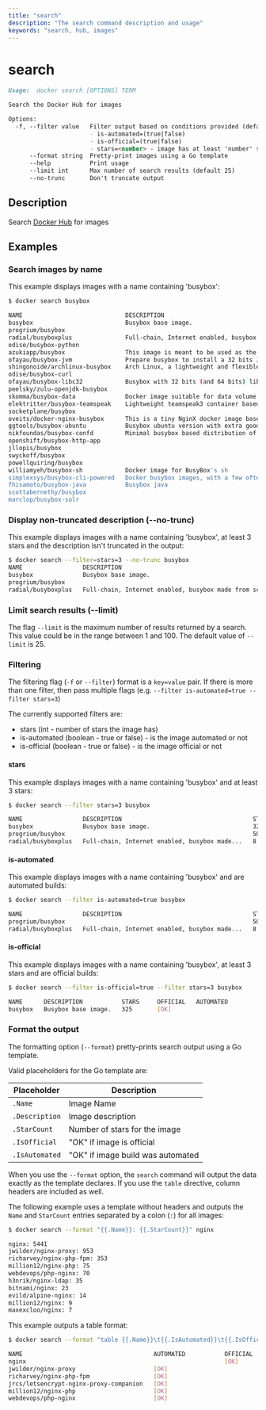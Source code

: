 ```yaml
---
title: "search"
description: "The search command description and usage"
keywords: "search, hub, images"
---
```


# search

```markdown
Usage:  docker search [OPTIONS] TERM

Search the Docker Hub for images

Options:
  -f, --filter value   Filter output based on conditions provided (default [])
                       - is-automated=(true|false)
                       - is-official=(true|false)
                       - stars=<number> - image has at least 'number' stars
      --format string  Pretty-print images using a Go template
      --help           Print usage
      --limit int      Max number of search results (default 25)
      --no-trunc       Don't truncate output
```

## Description

Search [Docker Hub](https://hub.docker.com) for images

## Examples

### Search images by name

This example displays images with a name containing 'busybox':

```bash
$ docker search busybox

NAME                             DESCRIPTION                                     STARS     OFFICIAL   AUTOMATED
busybox                          Busybox base image.                             316       [OK]
progrium/busybox                                                                 50                   [OK]
radial/busyboxplus               Full-chain, Internet enabled, busybox made...   8                    [OK]
odise/busybox-python                                                             2                    [OK]
azukiapp/busybox                 This image is meant to be used as the base...   2                    [OK]
ofayau/busybox-jvm               Prepare busybox to install a 32 bits JVM.       1                    [OK]
shingonoide/archlinux-busybox    Arch Linux, a lightweight and flexible Lin...   1                    [OK]
odise/busybox-curl                                                               1                    [OK]
ofayau/busybox-libc32            Busybox with 32 bits (and 64 bits) libs         1                    [OK]
peelsky/zulu-openjdk-busybox                                                     1                    [OK]
skomma/busybox-data              Docker image suitable for data volume cont...   1                    [OK]
elektritter/busybox-teamspeak    Lightweight teamspeak3 container based on...    1                    [OK]
socketplane/busybox                                                              1                    [OK]
oveits/docker-nginx-busybox      This is a tiny NginX docker image based on...   0                    [OK]
ggtools/busybox-ubuntu           Busybox ubuntu version with extra goodies       0                    [OK]
nikfoundas/busybox-confd         Minimal busybox based distribution of confd     0                    [OK]
openshift/busybox-http-app                                                       0                    [OK]
jllopis/busybox                                                                  0                    [OK]
swyckoff/busybox                                                                 0                    [OK]
powellquiring/busybox                                                            0                    [OK]
williamyeh/busybox-sh            Docker image for BusyBox's sh                   0                    [OK]
simplexsys/busybox-cli-powered   Docker busybox images, with a few often us...   0                    [OK]
fhisamoto/busybox-java           Busybox java                                    0                    [OK]
scottabernethy/busybox                                                           0                    [OK]
marclop/busybox-solr
```

### Display non-truncated description (--no-trunc)

This example displays images with a name containing 'busybox',
at least 3 stars and the description isn't truncated in the output:

```bash
$ docker search --filter=stars=3 --no-trunc busybox
NAME                 DESCRIPTION                                                                               STARS     OFFICIAL   AUTOMATED
busybox              Busybox base image.                                                                       325       [OK]
progrium/busybox                                                                                               50                   [OK]
radial/busyboxplus   Full-chain, Internet enabled, busybox made from scratch. Comes in git and cURL flavors.   8                    [OK]
```

### Limit search results (--limit)

The flag `--limit` is the maximum number of results returned by a search. This value could
be in the range between 1 and 100. The default value of `--limit` is 25.

### Filtering

The filtering flag (`-f` or `--filter`) format is a `key=value` pair. If there is more
than one filter, then pass multiple flags (e.g. `--filter is-automated=true --filter stars=3`)

The currently supported filters are:

- stars (int - number of stars the image has)
- is-automated (boolean - true or false) - is the image automated or not
- is-official (boolean - true or false) - is the image official or not

#### stars

This example displays images with a name containing 'busybox' and at
least 3 stars:

```bash
$ docker search --filter stars=3 busybox

NAME                 DESCRIPTION                                     STARS     OFFICIAL   AUTOMATED
busybox              Busybox base image.                             325       [OK]
progrium/busybox                                                     50                   [OK]
radial/busyboxplus   Full-chain, Internet enabled, busybox made...   8                    [OK]
```

#### is-automated

This example displays images with a name containing 'busybox'
and are automated builds:

```bash
$ docker search --filter is-automated=true busybox

NAME                 DESCRIPTION                                     STARS     OFFICIAL   AUTOMATED
progrium/busybox                                                     50                   [OK]
radial/busyboxplus   Full-chain, Internet enabled, busybox made...   8                    [OK]
```

#### is-official

This example displays images with a name containing 'busybox', at least
3 stars and are official builds:

```bash
$ docker search --filter is-official=true --filter stars=3 busybox

NAME      DESCRIPTION           STARS     OFFICIAL   AUTOMATED
busybox   Busybox base image.   325       [OK]
```

### Format the output

The formatting option (`--format`) pretty-prints search output
using a Go template.

Valid placeholders for the Go template are:

| Placeholder    | Description                       |
| -------------- | --------------------------------- |
| `.Name`        | Image Name                        |
| `.Description` | Image description                 |
| `.StarCount`   | Number of stars for the image     |
| `.IsOfficial`  | "OK" if image is official         |
| `.IsAutomated` | "OK" if image build was automated |

When you use the `--format` option, the `search` command will
output the data exactly as the template declares. If you use the
`table` directive, column headers are included as well.

The following example uses a template without headers and outputs the
`Name` and `StarCount` entries separated by a colon (`:`) for all images:

```bash
$ docker search --format "{{.Name}}: {{.StarCount}}" nginx

nginx: 5441
jwilder/nginx-proxy: 953
richarvey/nginx-php-fpm: 353
million12/nginx-php: 75
webdevops/php-nginx: 70
h3nrik/nginx-ldap: 35
bitnami/nginx: 23
evild/alpine-nginx: 14
million12/nginx: 9
maxexcloo/nginx: 7
```

This example outputs a table format:

```bash
$ docker search --format "table {{.Name}}\t{{.IsAutomated}}\t{{.IsOfficial}}" nginx

NAME                                     AUTOMATED           OFFICIAL
nginx                                                        [OK]
jwilder/nginx-proxy                      [OK]
richarvey/nginx-php-fpm                  [OK]
jrcs/letsencrypt-nginx-proxy-companion   [OK]
million12/nginx-php                      [OK]
webdevops/php-nginx                      [OK]
```
